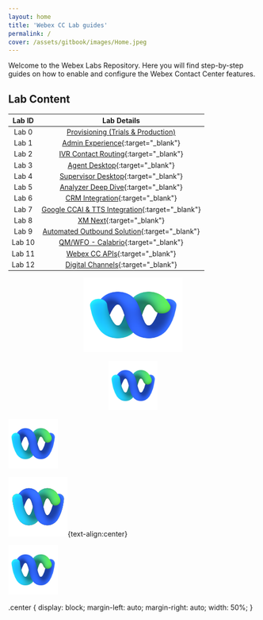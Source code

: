 ```yaml
---
layout: home
title: 'Webex CC Lab guides'
permalink: /
cover: /assets/gitbook/images/Home.jpeg
---
```



Welcome to the Webex Labs Repository. Here you will find step-by-step guides on how to enable and configure the Webex Contact Center features.


## Lab Content

| Lab ID |                         Lab Details                          |
|:------:|:------------------------------------------------------------:|
| Lab 0  | [Provisioning (Trials & Production) ](/pages/Provisioning/)  |
| Lab 1  |         [Admin Experience](CH.md){:target="\_blank"}         |
| Lab 2  |       [IVR Contact Routing](IVR.md){:target="\_blank"}       |
| Lab 3  |         [Agent Desktop](Agent.md){:target="\_blank"}         |
| Lab 4  |    [Supervisor Desktop](Supervisor.md){:target="\_blank"}    |
| Lab 5  |     [Analyzer Deep Dive](Analyzer.md){:target="\_blank"}     |
| Lab 6  |         [CRM Integration](CRM.md){:target="\_blank"}         |
| Lab 7  | [Google CCAI & TTS Integration](CCAI.md){:target="\_blank"}  |
| Lab 8  |             [XM Next](WxM.md){:target="\_blank"}             |
| Lab 9  | [Automated Outbound Solution](Acqueon.md){:target="\_blank"} |
| Lab 10 |     [QM/WFO - Calabrio](Calabrio.md){:target="\_blank"}      |
| Lab 11 |          [Webex CC APIs](API.md){:target="\_blank"}          |
| Lab 12 |      [Digital Channels](Digital.md){:target="\_blank"}       |



<center><img src="/assets/gitbook/images/webex.png" alt="what image shows" height="150" width="200"></center>

<p style="text-align:center;"><img src="/assets/gitbook/images/webex.png" width="100"></p>

<img src="/assets/gitbook/images/webex.png" class="center" width="100" /> 

![webex](/assets/gitbook/images/webex-small.png){text-align:center}

<img src="/assets/gitbook/images/webex.png" margin-left="auto" margin-right="auto" display="block" width="100" /> 

.center {
  display: block;
  margin-left: auto;
  margin-right: auto;
  width: 50%;
}
